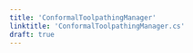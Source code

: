 ```yaml
---
title: 'ConformalToolpathingManager'
linktitle: 'ConformalToolpathingManager.cs'
draft: true
---
```

